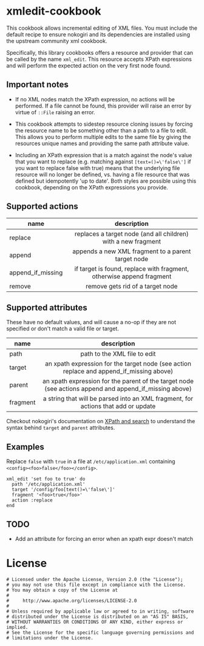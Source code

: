 # xmledit-cookbook

This cookbook allows incremental editing of XML files. You must include the
default recipe to ensure nokogiri and its dependencies are installed using the
upstream community xml cookbook.

Specifically, this library cookbooks offers a resource and provider that can be
called by the name `xml_edit`. This resource accepts XPath expressions and will
perform the expected action on the very first node found.

## Important notes

- If no XML nodes match the XPath expression, no actions will be performed. If a file cannot be found, this provider will raise an error by virtue of `::File` raising an error.

- This cookbook attempts to sidestep resource cloning issues by forcing the resource name to be something other than a path to a file to edit. This allows you to perform multiple edits to the same file by giving the resources unique names and providing the same path attribute value.

- Including an XPath expression that is a match against the node's value that you want to replace (e.g. matching against `[text=()=\'false\']` if you want to replace false with true) means that the underlying file resource will no longer be defined, vs. having a file resource that was defined but idempotently 'up to date'. Both styles are possible using this cookbook, depending on the XPath expressions you provide.

## Supported actions

|name|description|
|----|:-----------:|
|replace|replaces a target node (and all children) with a new fragment|
|append|appends a new XML fragment to a parent target node|
|append_if_missing|if target is found, replace with fragment, otherwise append fragment|
|remove|remove gets rid of a target node|

## Supported attributes

These have no default values, and will cause a no-op if they are not specified or don't match a valid file or target.

|name|description|
|----|:-----------:|
|path|path to the XML file to edit|
|target|an xpath expression for the target node (see action replace and append_if_missing above)|
|parent|an xpath expression for the parent of the target node (see actions append and append_if_missing above)|
|fragment|a string that will be parsed into an XML fragment, for actions that add or update|

Checkout nokogiri's documentation on [XPath and search](http://www.nokogiri.org/tutorials/searching_a_xml_html_document.html) to understand the syntax behind `target` and `parent` attributes.

## Examples

Replace `false` with `true` in a file at `/etc/application.xml` containing `<config><foo>false</foo></config>`.

```
xml_edit 'set foo to true' do
  path '/etc/application.xml'
  target '/config/foo[text()=\'false\']'
  fragment '<foo>true</foo>'
  action :replace
end
```

## TODO

 - Add an attribute for forcing an error when an xpath expr doesn't match

# License

```
# Licensed under the Apache License, Version 2.0 (the "License");
# you may not use this file except in compliance with the License.
# You may obtain a copy of the License at
#
#     http://www.apache.org/licenses/LICENSE-2.0
#
# Unless required by applicable law or agreed to in writing, software
# distributed under the License is distributed on an "AS IS" BASIS,
# WITHOUT WARRANTIES OR CONDITIONS OF ANY KIND, either express or implied.
# See the License for the specific language governing permissions and
# limitations under the License.
```
